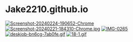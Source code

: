 # Jake2210.github.io
<a href="https://ibb.co/2nLYy8Y"><img src="https://i.ibb.co/7YTNXgN/Screenshot-20240224-190652-Chrome.jpg" alt="Screenshot-20240224-190652-Chrome" border="0" /></a>
[![Screenshot-20240221-184310-Chrome.jpg](https://i.postimg.cc/GppFsyKD/Screenshot-20240221-184310-Chrome.jpg)](https://postimg.cc/k2k60DkM)
<a href="https://imgbb.com/"><img src="https://i.ibb.co/HKT2Xkx/IMG-0265.gif" alt="IMG-0265" border="0"></a>
[![deskjob-bn6cg-7ab0fe.gif](https://i.postimg.cc/1Xr7trBC/deskjob-bn6cg-7ab0fe.gif)](https://postimg.cc/n9MGS76B)
[![18-1.gif](https://i.postimg.cc/Dz7rf3HT/18-1.gif)](https://postimg.cc/9DNR1Kc8)
